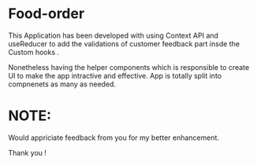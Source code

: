 # Food-order
This Application has been developed with using Context API and useReducer to add the validations of customer feedback part insde the Custom hooks . 

Nonetheless having the helper components which is responsible to create UI to make the app intractive and effective. 
App is totally split into compnenets as many as needed. 


# NOTE:
Would appriciate feedback from you for my better enhancement.

Thank you !



